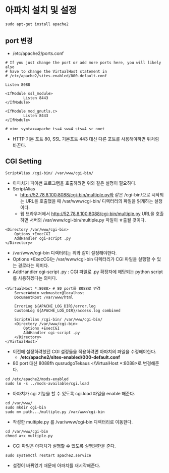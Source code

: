 # 아파치 설치 및 설정
```shell
sudo apt-get install apache2
```

## port 변경
- /etc/apache2/ports.conf

```shell
# If you just change the port or add more ports here, you will likely also
# have to change the VirtualHost statement in
# /etc/apache2/sites-enabled/000-default.conf

Listen 8088

<IfModule ssl_module>
        Listen 8443
</IfModule>

<IfModule mod_gnutls.c>
        Listen 8443
</IfModule>

# vim: syntax=apache ts=4 sw=4 sts=4 sr noet
```
- HTTP 기본 포트 80, SSL 기본포트 443 대신 다른 포트를 사용해야하면 위처럼 바꾼다.

## CGI Setting
```shell
ScriptAlias /cgi-bin/ /var/www/cgi-bin/
```
- 아파치가 파이썬 프로그램을 호출하려면 위와 같은 설정이 필요하다.
- ScriptAlias
  - http://52.78.8.100:8088/cgi-bin/multiple.py와 같은 /cgi-bin/으로 시작되는 URL을 호출했을 때 /var/www/cgi-bin/ 디렉터리의 파일을 읽게하는 설정이다.
  - 웹 브라우저에서 http://52.78.8.100:8088/cgi-bin/multiple.py URL을 호출하면 서버의 /var/www/cgi-bin/multiple.py 파일이 ㅎ출될 것이다.

```shell
<Directory /var/www/cgi-bin>
    Options +ExecCGI
    AddHandler cgi-script .py
</Directory>
```
- /var/www/cgi-bin 디렉터리는 위와 같이 설정해야한다.
- Options +ExecCGI는 /var/www/cgi-bin 디렉터리가 CGI 파일을 실행할 수 있는 경로라는 의미다.
- AddHandler cgi-script .py : CGI 파일로 .py 확장자에 해당되는 python script를 사용하겠다는 의미다.

```shell
<VirtualHost *:8088> # 80 port를 8088로 변경
    ServerAdmin webmaster@localhost
    DocumentRoot /var/www/html

    ErrorLog ${APACHE_LOG_DIR}/error.log
    CustomLog ${APACHE_LOG_DIR}/access.log combined

    ScriptAlias /cgi-bin/ /var/www/cgi-bin/
    <Directory /var/www/cgi-bin>
        Options +ExecCGI
        AddHandler cgi-script .py
    </Directory>
</VirtualHost>
```
- 이전에 설정하려했던 CGI 설정들을 적용하려면 아파치의 파일을 수정해야한다.
  - **/etc/apache2/sites-enabled/000-default.conf**
- 80 port 대신 8088fh qusrudgoTekaus <\VirtualHost *:8088>로 변경해준다.

```shell
cd /etc/apache2/mods-enabled
sudo ln -s ../mods-available/cgi.load
```
- 아파치가 cgi 기능을 할 수 있도록 cgi.load 파일을 enable 해준다.

```shell
cd /var/www/
sudo mkdir cgi-bin
sudo mv path.../multiple.py /var/www/cgi-bin
```
- 작성한 multiple.py 를 /var/www/cgi-bin 디렉터리로 이동한다.

```shell
cd /var/www/cgi-bin
chmod a+x multiple.py
```
- CGI 파일은 아파치가 실행할 수 있도록 실행권한을 준다.

```shell
sudo systemctl restart apache2.service
```
- 설정이 바뀌었기 때문에 아파치를 재시작해준다.